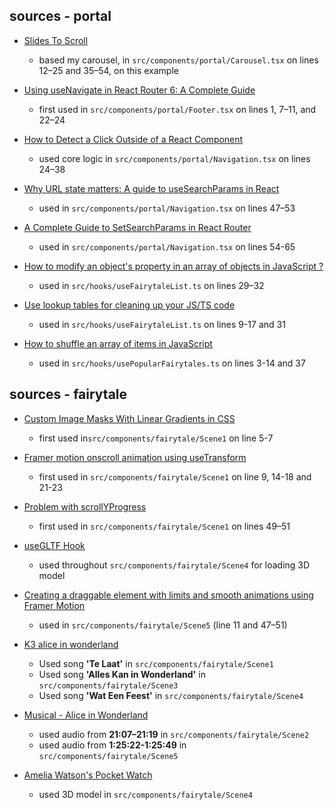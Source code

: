 ## sources - portal

- [Slides To Scroll](https://codesandbox.io/p/sandbox/4r8kh8?file=%2Fsrc%2Fjs%2FEmblaCarousel.tsx%3A10%2C1)
  - based my carousel, in `src/components/portal/Carousel.tsx` on lines 12–25 and 35–54, on this example
- [Using useNavigate in React Router 6: A Complete Guide](https://medium.com/@bobjunior542/using-usenavigate-in-react-router-6-a-complete-guide-46f51403f430)

  - first used in `src/components/portal/Footer.tsx` on lines 1, 7–11, and 22–24

- [How to Detect a Click Outside of a React Component](https://coreui.io/blog/how-to-detect-a-click-outside-of-a-react-component/#:~:text=To%20detect%20clicks%20outside%20a,event%20occurs%20outside%20its%20boundaries.)
  - used core logic in `src/components/portal/Navigation.tsx` on lines 24–38
- [Why URL state matters: A guide to useSearchParams in React](https://blog.logrocket.com/url-state-usesearchparams/)
  - used in `src/components/portal/Navigation.tsx` on lines 47–53
- [A Complete Guide to SetSearchParams in React Router](https://www.dhiwise.com/blog/design-converter/a-complete-guide-to-setsearchparams-in-react-router)
  - used in `src/components/portal/Navigation.tsx` on lines 54-65
- [How to modify an object's property in an array of objects in JavaScript ?](https://www.geeksforgeeks.org/how-to-modify-an-objects-property-in-an-array-of-objects-in-javascript/) 
  - used in `src/hooks/useFairytaleList.ts` on lines 29–32
- [Use lookup tables for cleaning up your JS/TS code](https://dev.to/k_penguin_sato/use-lookup-tables-for-cleaning-up-your-js-ts-code-9gk)
  - used in `src/hooks/useFairytaleList.ts` on lines 9-17 and 31
- [How to shuffle an array of items in JavaScript](https://coureywong.medium.com/how-to-shuffle-an-array-of-items-in-javascript-39b9efe4b567)
  - used in `src/hooks/usePopularFairytales.ts` on lines 3-14 and 37

## sources - fairytale

- [Custom Image Masks With Linear Gradients in CSS](https://www.digitalocean.com/community/tutorials/css-masking-with-mask-image)

  - first used in`src/components/fairytale/Scene1` on line 5-7

- [Framer motion onscroll animation using useTransform](https://stackoverflow.com/questions/77332097/framer-motion-onscroll-animation-using-usetransform)

  - first used in `src/components/fairytale/Scene1` on line 9, 14-18 and 21-23

- [Problem with scrollYProgress](https://www.framer.community/c/developers/problem-with-scrollyprogress#comment_wrapper_31225038)
  - first used in `src/components/fairytale/Scene1` on lines 49–51
- [useGLTF Hook](https://sbcode.net/react-three-fiber/use-gltf/)
  - used throughout `src/components/fairytale/Scene4` for loading 3D model
- [Creating a draggable element with limits and smooth animations using Framer Motion](https://dev.to/ayka_code/creating-a-draggable-element-with-limits-and-smooth-animations-using-framer-motion-2cki)
  - used in `src/components/fairytale/Scene5` (line 11 and 47–51)
- [K3 alice in wonderland](https://open.spotify.com/album/4fjTcI5zE7XU2AgtBcLI16?si=8yPnWQdgSiyYkjb8pSMQJQ)
  - Used song **'Te Laat'** in `src/components/fairytale/Scene1`
  - Used song **'Alles Kan in Wonderland'** in `src/components/fairytale/Scene3`
  - Used song **'Wat Een Feest'** in `src/components/fairytale/Scene4`
- [Musical - Alice in Wonderland](https://www.youtube.com/watch?v=M9yxLSC8ysY&ab_channel=K3)
  - used audio from **21:07–21:19** in `src/components/fairytale/Scene2`
  - used audio from **1:25:22-1:25:49** in `src/components/fairytale/Scene5`
- [Amelia Watson's Pocket Watch](https://fab.com/s/acaaac0bccb9)
  - used 3D model in `src/components/fairytale/Scene4`
